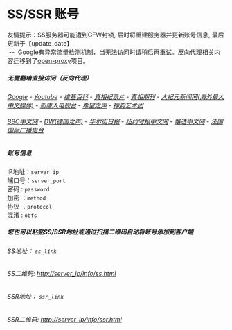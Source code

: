 # SS/SSR 账号 

友情提示：SS服务器可能遭到GFW封锁, 届时将重建服务器并更新账号信息, 最后更新于【update_date】
<br/>&nbsp;--&nbsp; Google有异常流量检测机制，当无法访问时请稍后再重试。反向代理相关内容迁移到了[open-proxy](https://github.com/gfw-breaker/open-proxy)项目。

#####  无需翻墙直接访问（反向代理）
######  [Google](http://localhost:8888/search?q=425事件) - [Youtube](http://localhost:8700/results?search_query=器官) - [维基百科](http://localhost:8100/wiki/喬高-麥塔斯調查報告) - [真相纪录片](http://localhost/videos) - [真相期刊](http://localhost/display.aspx?category_id=3&zhuanti_id=2) - [大纪元新闻网(海外最大中文媒体)](http://localhost/gb/nsc413.htm) - [新唐人电视台](http://localhost:8000/xtr/gb/prog204.html) - [希望之声](http://localhost:8200) - [神韵艺术团](http://localhost:8000/xtr/gb/prog673.html)<br/> <br/> [BBC中文网](http://localhost:9100/zhongwen) - [DW(德国之声)](http://localhost:9200/zh/在线报导/s-9058?&zhongwen=simp) - [华尔街日报](http://localhost:9300) - [纽约时报中文网](http://localhost:9400) - [路透中文网](http://localhost:9500/)  - [法国国际广播电台](http://localhost:9600/)

##### 账号信息
IP地址：`server_ip`  
端口号：`server_port`  
密码  : `password`  
加密  ：`method`  
协议  ：`protocol`  
混淆  : `obfs`  

##### 您也可以粘贴SS/SSR地址或通过扫描二维码自动将账号添加到客户端

######  SS地址： `ss_link`   
######  SS二维码:  <a href="http://server_ip/info/ss.html" target="_blank">http://server_ip/info/ss.html</a>

######  SSR地址： `ssr_link`     
######  SSR二维码:  <a href="http://server_ip/info/ssr.html" target="_blank">http://server_ip/info/ssr.html</a>


